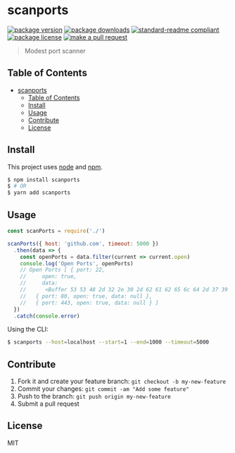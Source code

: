 
# scanports
[![package version](https://img.shields.io/npm/v/scanports.svg?style=flat-square)](https://npmjs.org/package/scanports)
[![package downloads](https://img.shields.io/npm/dm/scanports.svg?style=flat-square)](https://npmjs.org/package/scanports)
[![standard-readme compliant](https://img.shields.io/badge/readme%20style-standard-brightgreen.svg?style=flat-square)](https://github.com/RichardLitt/standard-readme)
[![package license](https://img.shields.io/npm/l/scanports.svg?style=flat-square)](https://npmjs.org/package/scanports)
[![make a pull request](https://img.shields.io/badge/PRs-welcome-brightgreen.svg?style=flat-square)](http://makeapullrequest.com)

> Modest port scanner

## Table of Contents

- [scanports](#scanports)
  - [Table of Contents](#table-of-contents)
  - [Install](#install)
  - [Usage](#usage)
  - [Contribute](#contribute)
  - [License](#license)

## Install

This project uses [node](https://nodejs.org) and [npm](https://www.npmjs.com). 

```sh
$ npm install scanports
$ # OR
$ yarn add scanports
```

## Usage

```js
const scanPorts = require('./')

scanPorts({ host: 'github.com', timeout: 5000 })
  .then(data => {
    const openPorts = data.filter(current => current.open)
    console.log('Open Ports', openPorts)
    // Open Ports [ { port: 22,
    //     open: true,
    //     data:
    //      <Buffer 53 53 48 2d 32 2e 30 2d 62 61 62 65 6c 64 2d 37 39 32 63 33 66 34 31 0d 0a> },
    //   { port: 80, open: true, data: null },
    //   { port: 443, open: true, data: null } ]
  })
  .catch(console.error)

```

Using the CLI:

```sh
$ scanports --host=localhost --start=1 --end=1000 --timeout=5000
```


## Contribute

1. Fork it and create your feature branch: `git checkout -b my-new-feature`
2. Commit your changes: `git commit -am "Add some feature"`
3. Push to the branch: `git push origin my-new-feature`
4. Submit a pull request

## License

MIT
    